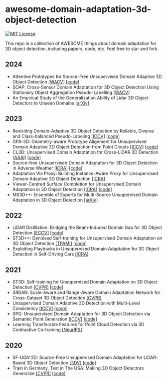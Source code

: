 # awesome-domain-adaptation-3d-object-detection
[![MIT License](https://img.shields.io/badge/license-MIT-green.svg)](https://opensource.org/licenses/MIT) 

This repo is a collection of AWESOME things about domain adaptation for 3D object detection, including papers, code, etc. Feel free to star and fork.

## 2024
+ Attentive Prototypes for Source-Free Unsupervised Domain Adaptive 3D Object Detection [[WACV]](https://openaccess.thecvf.com/content/WACV2024/html/Hegde_Attentive_Prototypes_for_Source-Free_Unsupervised_Domain_Adaptive_3D_Object_Detection_WACV_2024_paper.html) [[code]](https://github.com/deeptibhegde/AttentivePrototypeSFUDA)
+ SOAP: Cross-Sensor Domain Adaptation for 3D Object Detection Using Stationary Object Aggregation Pseudo-Labelling [[WACV]](https://openaccess.thecvf.com/content/WACV2024/html/Huang_SOAP_Cross-Sensor_Domain_Adaptation_for_3D_Object_Detection_Using_Stationary_WACV_2024_paper.html)
+ An Empirical Study of the Generalization Ability of Lidar 3D Object Detectors to Unseen Domains [[arXiv]](https://arxiv.org/abs/2402.17562)

## 2023
+ Revisiting Domain-Adaptive 3D Object Detection by Reliable, Diverse and Class-balanced Pseudo-Labeling [[ICCV]](https://openaccess.thecvf.com/content/ICCV2023/html/Chen_Revisiting_Domain-Adaptive_3D_Object_Detection_by_Reliable_Diverse_and_Class-balanced_ICCV_2023_paper.html) [[code]](https://github.com/zhuoxiao-chen/ReDB-DA-3Ddet)
+ GPA-3D: Geometry-aware Prototype Alignment for Unsupervised Domain Adaptive 3D Object Detection from Point Clouds [[ICCV]](https://openaccess.thecvf.com/content/ICCV2023/html/Chen_Revisiting_Domain-Adaptive_3D_Object_Detection_by_Reliable_Diverse_and_Class-balanced_ICCV_2023_paper.html) [[code]](https://github.com/Liz66666/GPA3D)
+ CL3D: Unsupervised Domain Adaptation for Cross-LiDAR 3D Detection [[AAAI]](https://ojs.aaai.org/index.php/AAAI/article/view/25297) [[code]](https://github.com/4DVLab/CL3D)
+ Source-free Unsupervised Domain Adaptation for 3D Object Detection in Adverse Weather [[ICRA]](https://ieeexplore.ieee.org/abstract/document/10161341) [[code]](https://github.com/deeptibhegde/UncertaintyAwareMeanTeacher)
+ Adaptation Via Proxy: Building Instance-Aware Proxy for Unsupervised Domain Adaptive 3D Object Detection [[ICRA]](https://ieeexplore.ieee.org/abstract/document/10363633)
+ Viewer-Centred Surface Completion for Unsupervised Domain Adaptation in 3D Object Detection [[ICRA]](https://ieeexplore.ieee.org/abstract/document/10160707) [[code]](https://github.com/darrenjkt/SEE-VCN)
+ MS3D++: Ensemble of Experts for Multi-Source Unsupervised Domain Adaptation in 3D Object Detection [[arXiv]](https://arxiv.org/abs/2308.05988)


##  2022
+ LiDAR Distillation: Bridging the Beam-Induced Domain Gap for 3D Object Detection [[ECCV]](https://link.springer.com/chapter/10.1007/978-3-031-19842-7_11) [[code]](https://github.com/weiyithu/LiDAR-Distillation)
+ ST3D++: Denoised Self-training for Unsupervised Domain Adaptation on 3D Object Detection [[TPAMI]](https://ieeexplore.ieee.org/document/9927350/) [[code]](https://github.com/CVMI-Lab/ST3D)
+ Exploiting Playbacks in Unsupervised Domain Adaptation for 3D Object Detection in Self-Driving Cars [[ICRA]](https://ieeexplore.ieee.org/abstract/document/9811722)

## 2021
+ ST3D: Self-training for Unsupervised Domain Adaptation on 3D Object Detection [[CVPR]](https://openaccess.thecvf.com/content/CVPR2021/html/Yang_ST3D_Self-Training_for_Unsupervised_Domain_Adaptation_on_3D_Object_Detection_CVPR_2021_paper.html) [[code]](https://github.com/CVMI-Lab/ST3D)
+ SRDAN: Scale-Aware and Range-Aware Domain Adaptation Network for Cross-Dataset 3D Object Detection [[CVPR]](https://openaccess.thecvf.com/content/CVPR2021/html/Zhang_SRDAN_Scale-Aware_and_Range-Aware_Domain_Adaptation_Network_for_Cross-Dataset_3D_CVPR_2021_paper.html)
+ Unsupervised Domain Adaptive 3D Detection with Multi-Level Consistency [[ICCV]](https://openaccess.thecvf.com/content/ICCV2021/html/Luo_Unsupervised_Domain_Adaptive_3D_Detection_With_Multi-Level_Consistency_ICCV_2021_paper.html) [[code]](https://github.com/Jasonkks/mlcnet)
+ SPG: Unsupervised Domain Adaptation for 3D Object Detection via Semantic Point Generation [[ICCV]](https://openaccess.thecvf.com/content/ICCV2021/html/Xu_SPG_Unsupervised_Domain_Adaptation_for_3D_Object_Detection_via_Semantic_ICCV_2021_paper.html) [[code]](https://github.com/prithusuresh/semantic-point-generation)
+ Learning Transferable Features for Point Cloud Detection via 3D Contrastive Co-training [[NeurIPS]](https://proceedings.neurips.cc/paper_files/paper/2021/hash/b3b25a26a0828ea5d48d8f8aa0d6f9af-Abstract.html)

## 2020
+ SF-UDA^3D: Source-Free Unsupervised Domain Adaptation for LiDAR-Based 3D Object Detection [[3DV]](https://ieeexplore.ieee.org/abstract/document/9320105) [[code]](https://github.com/saltoricristiano/SF-UDA-3DV)
+ Train in Germany, Test in The USA: Making 3D Object Detectors Generalize [[CVPR]](https://openaccess.thecvf.com/content_CVPR_2020/html/Wang_Train_in_Germany_Test_in_the_USA_Making_3D_Object_CVPR_2020_paper.html) [[code]](https://github.com/cxy1997/3D_adapt_auto_driving)

